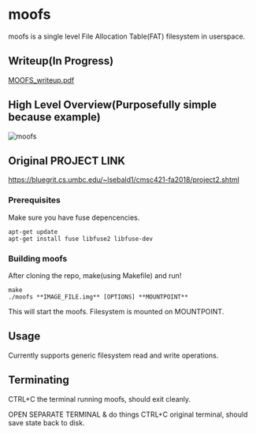 # moofs

moofs is a single level File Allocation Table(FAT) filesystem in userspace.

## Writeup(In Progress)

[MOOFS_writeup.pdf](https://github.com/DoYouEvenStackSmash/userspace-filesystem/files/4006161/MOOFS_writeup.pdf)

## High Level Overview(Purposefully simple because example)  

![moofs](https://user-images.githubusercontent.com/42816626/71530797-c527c480-28b9-11ea-8446-b592e46de854.png)

## Original PROJECT LINK
https://bluegrit.cs.umbc.edu/~lsebald1/cmsc421-fa2018/project2.shtml

### Prerequisites

Make sure you have fuse depencencies.

```
apt-get update
apt-get install fuse libfuse2 libfuse-dev
```

### Building moofs

After cloning the repo, make(using Makefile) and run!

```
make
./moofs **IMAGE_FILE.img** [OPTIONS] **MOUNTPOINT**
```

This will start the moofs. Filesystem is mounted on MOUNTPOINT.

## Usage

Currently supports generic filesystem read and write operations. 

## Terminating

CTRL+C the terminal running moofs, should exit cleanly.

  




OPEN SEPARATE TERMINAL & do things
CTRL+C original terminal, should save state back to disk.
